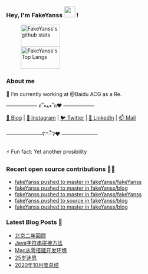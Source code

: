 ### Hey, I'm FakeYanss <img src="https://media.giphy.com/media/hvRJCLFzcasrR4ia7z/giphy.gif" width="30px"> !

<!--[![FakeYanss's github stats](https://github-readme-stats.vercel.app/api?username=fakeyanss&count_private=true&line_height=24&show_icons=true)](https://github.com/fakeyanss)
[![Top Langs](https://github-readme-stats.vercel.app/api/top-langs/?username=fakeyanss&layout=compact&hide=html&langs_count=9)](https://github.com/fakeyanss)-->

<figure>
<img src='https://github-readme-stats.vercel.app/api?username=fakeyanss&count_private=true&line_height=24&show_icons=true' alt="FakeYanss's github stats" width="50%", height="60px">
<img src='https://github-readme-stats.vercel.app/api/top-langs/?username=fakeyanss&layout=compact&hide=html&langs_count=9' alt="FakeYanss's Top Langs" width="50%", height="60px">
</figure>


### About me
🔭 I’m currently working at @Baidu ACG as a Re.

—————— ฅ՞•ﻌ•՞ฅ♥︎ ——————

[🦓 Blog](https://foreti.me)  |  [📸 Instagram](https://www.instagram.com/fakeyanss/)  |  [🐦 Twitter](https://twitter.com/fakeYanss)  |  [💼 LinkedIn](https://www.linkedin.com/in/foretime)  |  [📫 Mail](mailto:yanshisangc@gmail.com)

———————ʕ·͡ˑ·ཻʔ♥︎  ———————

⚡ Fun fact: Yet another prosibility


### Recent open source contributions 👨‍💻

<!-- GITHUB:START -->
- [fakeYanss pushed to master in fakeYanss/fakeYanss](https://github.com/fakeYanss/fakeYanss/compare/425ab03a74...4366dbff81)
- [fakeYanss pushed to master in fakeYanss/blog](https://github.com/fakeYanss/blog/compare/84c0b298a1...a1458cc4cf)
- [fakeYanss pushed to master in fakeYanss/fakeYanss](https://github.com/fakeYanss/fakeYanss/compare/114a7fffa6...5fc1887964)
- [fakeYanss pushed to source in fakeYanss/blog](https://github.com/fakeYanss/blog/compare/e124d56264...a92e3ba51a)
- [fakeYanss pushed to master in fakeYanss/blog](https://github.com/fakeYanss/blog/compare/d8210471e7...84c0b298a1)
<!-- GITHUB:END -->

### Latest Blog Posts 📕
<!-- BLOG:START -->
- [北京二年回顾](https://foreti.me/blog/2021/03/29/2-years-in-beijing/)
- [Java字符串拼接方法](https://foreti.me/blog/2021/03/26/java-string-cancat/)
- [Mac从零搭建开发环境](https://foreti.me/blog/2021/03/14/setup-env-on-mac/)
- [25岁迷思](https://foreti.me/blog/2021/01/09/thinking-at-25-years-old/)
- [2020年10月度总结](https://foreti.me/blog/2020/10/28/2020-10-review/)
<!-- BLOG:END -->
